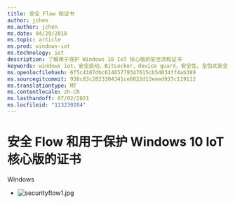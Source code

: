 ```yaml
---
title: 安全 Flow 和证书
author: jchen
ms.author: jchen
ms.date: 04/29/2018
ms.topic: article
ms.prod: windows-iot
ms.technology: iot
description: 了解用于保护 Windows 10 IoT 核心版的安全流和证书
keywords: windows iot，安全启动，BitLocker，device guard，安全性，全包式安全
ms.openlocfilehash: 6f5c4187dbc61465779347615cb54034ff4ab389
ms.sourcegitcommit: 938c83c2823304341ce6022d12eeed037c119112
ms.translationtype: MT
ms.contentlocale: zh-CN
ms.lasthandoff: 07/02/2021
ms.locfileid: "113230284"
---
```

# <a name="security-flow-and-certificates-used-in-securing-windows-10-iot-core"></a>安全 Flow 和用于保护 Windows 10 IoT 核心版的证书

Windows 

- ![securityflow1.jpg](../media/SecurityFlowAndCertificates/securityflow.jpg)

